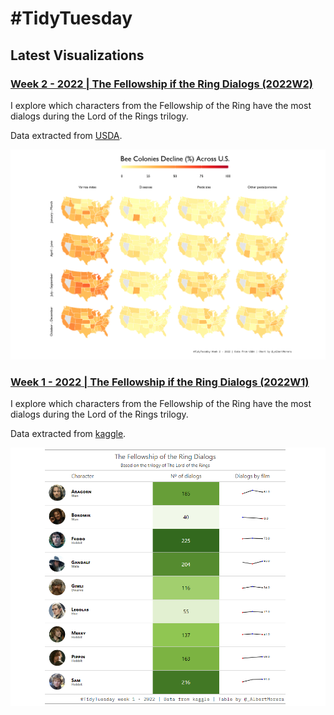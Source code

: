 # #TidyTuesday


## Latest Visualizations

### **[Week 2 - 2022 | The Fellowship if the Ring Dialogs (2022W2)](2022/W2)**
I explore which characters from the Fellowship of the Ring have the most dialogs during the Lord of the Rings trilogy.

Data extracted from [USDA](https://usda.library.cornell.edu/concern/publications/rn301137d?locale=en).

![Screenshot](2022/W2/BeeColoniesDecline.png)

### **[Week 1 - 2022 | The Fellowship if the Ring Dialogs (2022W1)](2022/W1)**
I explore which characters from the Fellowship of the Ring have the most dialogs during the Lord of the Rings trilogy.

Data extracted from [kaggle](https://www.kaggle.com/paultimothymooney/lord-of-the-rings-data/version/1?select=lotr_scripts.csv).

![Screenshot](2022/W1/LOTR_dialogs.png)
